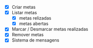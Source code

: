 - [x] Criar metas
- [x] Listar metas
    - [x] metas relizadas
    - [x] metas abertas
- [x] Marcar / Desmarcar metas realizadas
- [x] Remover metas
- [x] Sistema de mensagens